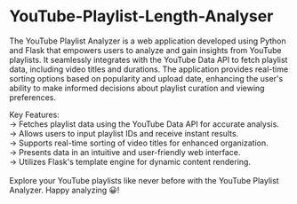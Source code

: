 # YouTube-Playlist-Length-Analyser
The YouTube Playlist Analyzer is a web application developed using Python and Flask that empowers users to analyze and gain insights from YouTube playlists. It seamlessly integrates with the YouTube Data API to fetch playlist data, including video titles and durations. The application provides real-time sorting options based on popularity and upload date, enhancing the user's ability to make informed decisions about playlist curation and viewing preferences.

Key Features:<br>
-> Fetches playlist data using the YouTube Data API for accurate analysis.<br>
-> Allows users to input playlist IDs and receive instant results.<br>
-> Supports real-time sorting of video titles for enhanced organization.<br>
-> Presents data in an intuitive and user-friendly web interface.<br>
-> Utilizes Flask's template engine for dynamic content rendering.<br>
<br>
Explore your YouTube playlists like never before with the YouTube Playlist Analyzer. Happy analyzing 😀!
